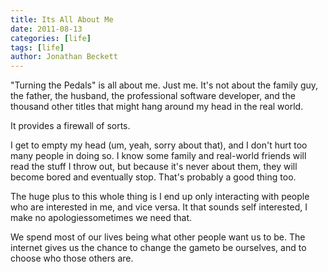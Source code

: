 ```yaml
---
title: Its All About Me
date: 2011-08-13
categories: [life]
tags: [life]
author: Jonathan Beckett
---
```


"Turning the Pedals" is all about me. Just me. It's not about the family guy, the father, the husband, the professional software developer, and the thousand other titles that might hang around my head in the real world.

It provides a firewall of sorts.

I get to empty my head (um, yeah, sorry about that), and I don't hurt too many people in doing so. I know some family and real-world friends will read the stuff I throw out, but because it's never about them, they will become bored and eventually stop. That's probably a good thing too.

The huge plus to this whole thing is I end up only interacting with people who are interested in me, and vice versa. It that sounds self interested, I make no apologiessometimes we need that.

We spend most of our lives being what other people want us to be. The internet gives us the chance to change the gameto be ourselves, and to choose who those others are.